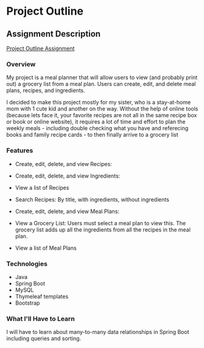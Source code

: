# Project Outline

## Assignment Description
[Project Outline Assignment](https://education.launchcode.org/liftoff/assignments/project-outline/)

### Overview
My project is a meal planner that will allow users to view (and probably print out) a grocery list from a meal plan.  Users can create, edit, and delete meal plans, recipes, and ingredients.

I decided to make this project mostly for my sister, who is a stay-at-home mom with 1 cute kid and another on the way. Without the help of online tools (because lets face it, your favorite recipes are not all in the same recipe box or book or online website), it requires a lot of time and effort to plan the weekly meals  - including double checking what you have and referecing books and family recipe cards - to then finally arrive to a grocery list

### Features
- Create, edit, delete, and view Recipes:
- Create, edit, delete, and view Ingredients:
- View a list of Recipes
- Search Recipes: By title, with ingredients, without ingredients

- Create, edit, delete, and view Meal Plans:
- View a Grocery List: Users must select a meal plan to view this. The grocery list adds up all the ingredients from all the recipes in the meal plan.
- View a list of Meal Plans

### Technologies
- Java
- Spring Boot
- MySQL
- Thymeleaf templates
- Bootstrap

### What I'll Have to Learn
I will have to learn about many-to-many data relationships in Spring Boot including queries and sorting.
